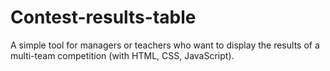 # Contest-results-table
A simple tool for managers or teachers who want to display the results of a multi-team competition (with HTML, CSS, JavaScript).
